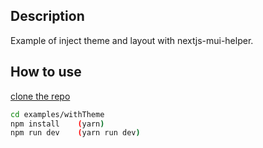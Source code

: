 ## Description

Example of inject theme and layout with nextjs-mui-helper.

## How to use

[clone the repo](https://github.com/thundermiracle/nextjs-mui-helper)

```sh
cd examples/withTheme
npm install    (yarn)
npm run dev    (yarn run dev)
```
